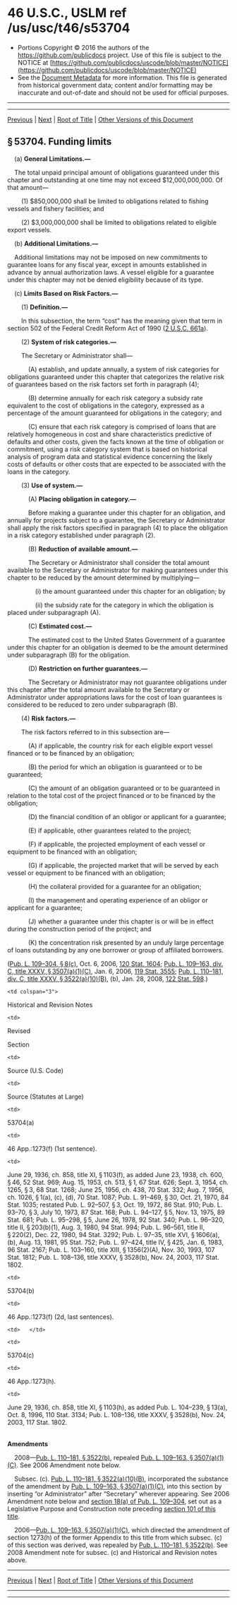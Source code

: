 ---
---

# 46 U.S.C., USLM ref /us/usc/t46/s53704

* Portions Copyright © 2016 the authors of the https://github.com/publicdocs project.
  Use of this file is subject to the NOTICE at [https://github.com/publicdocs/uscode/blob/master/NOTICE](https://github.com/publicdocs/uscode/blob/master/NOTICE)
* See the [Document Metadata](././../../../../../../..//README.md) for more information.
  This file is generated from historical government data; content and/or formatting may be inaccurate and out-of-date and should not be used for official purposes.

----------
----------

[Previous](./../../../../../../..//us/usc/t46/stV/ptC/ch537/schI/m__us_usc_t46_s53703.md) | [Next](./../../../../../../..//us/usc/t46/stV/ptC/ch537/schI/m__us_usc_t46_s53705.md) | [Root of Title](./../../../../../../../) | [Other Versions of this Document](https://publicdocs.github.io/go/links?ns=uslm&ref=%2Fus%2Fusc%2Ft46%2Fs53704)

## § 53704. Funding limits

    (a) __General Limitations.—__ 

    The total unpaid principal amount of obligations guaranteed under this chapter and outstanding at one time may not exceed $12,000,000,000. Of that amount—

        (1) $850,000,000 shall be limited to obligations related to fishing vessels and fishery facilities; and

        (2) $3,000,000,000 shall be limited to obligations related to eligible export vessels.

    (b) __Additional Limitations.—__ 

    Additional limitations may not be imposed on new commitments to guarantee loans for any fiscal year, except in amounts established in advance by annual authorization laws. A vessel eligible for a guarantee under this chapter may not be denied eligibility because of its type.

    (c) __Limits Based on Risk Factors.—__ 

        (1) __Definition.—__ 

        In this subsection, the term “cost” has the meaning given that term in section 502 of the Federal Credit Reform Act of 1990 ([2 U.S.C. 661a][/us/usc/t2/s661a]).

        (2) __System of risk categories.—__ 

        The Secretary or Administrator shall—

            (A) establish, and update annually, a system of risk categories for obligations guaranteed under this chapter that categorizes the relative risk of guarantees based on the risk factors set forth in paragraph (4);

            (B) determine annually for each risk category a subsidy rate equivalent to the cost of obligations in the category, expressed as a percentage of the amount guaranteed for obligations in the category; and

            (C) ensure that each risk category is comprised of loans that are relatively homogeneous in cost and share characteristics predictive of defaults and other costs, given the facts known at the time of obligation or commitment, using a risk category system that is based on historical analysis of program data and statistical evidence concerning the likely costs of defaults or other costs that are expected to be associated with the loans in the category.

        (3) __Use of system.—__ 

            (A) __Placing obligation in category.—__ 

            Before making a guarantee under this chapter for an obligation, and annually for projects subject to a guarantee, the Secretary or Administrator shall apply the risk factors specified in paragraph (4) to place the obligation in a risk category established under paragraph (2).

            (B) __Reduction of available amount.—__ 

            The Secretary or Administrator shall consider the total amount available to the Secretary or Administrator for making guarantees under this chapter to be reduced by the amount determined by multiplying—

                (i) the amount guaranteed under this chapter for an obligation; by

                (ii) the subsidy rate for the category in which the obligation is placed under subparagraph (A).

            (C) __Estimated cost.—__ 

            The estimated cost to the United States Government of a guarantee under this chapter for an obligation is deemed to be the amount determined under subparagraph (B) for the obligation.

            (D) __Restriction on further guarantees.—__ 

            The Secretary or Administrator may not guarantee obligations under this chapter after the total amount available to the Secretary or Administrator under appropriations laws for the cost of loan guarantees is considered to be reduced to zero under subparagraph (B).

        (4) __Risk factors.—__ 

        The risk factors referred to in this subsection are—

            (A) if applicable, the country risk for each eligible export vessel financed or to be financed by an obligation;

            (B) the period for which an obligation is guaranteed or to be guaranteed;

            (C) the amount of an obligation guaranteed or to be guaranteed in relation to the total cost of the project financed or to be financed by the obligation;

            (D) the financial condition of an obligor or applicant for a guarantee;

            (E) if applicable, other guarantees related to the project;

            (F) if applicable, the projected employment of each vessel or equipment to be financed with an obligation;

            (G) if applicable, the projected market that will be served by each vessel or equipment to be financed with an obligation;

            (H) the collateral provided for a guarantee for an obligation;

            (I) the management and operating experience of an obligor or applicant for a guarantee;

            (J) whether a guarantee under this chapter is or will be in effect during the construction period of the project; and

            (K) the concentration risk presented by an unduly large percentage of loans outstanding by any one borrower or group of affiliated borrowers.

([Pub. L. 109–304, § 8(c)][/us/pl/109/304/s8/c], Oct. 6, 2006, [120 Stat. 1604][/us/stat/120/1604]; [Pub. L. 109–163, div. C, title XXXV, § 3507(a)(1)(C)][/us/pl/109/163/s3507/a/1/C], Jan. 6, 2006, [119 Stat. 3555][/us/stat/119/3555]; [Pub. L. 110–181, div. C, title XXXV, § 3522(a)(10)(B)][/us/pl/110/181/s3522/a/10/B], (b), Jan. 28, 2008, [122 Stat. 598][/us/stat/122/598].)

<table>

  <tr>

    <td colspan="3"> 

Historical and Revision Notes  </td>

  </tr>

  <tr>

    <td> 

Revised

Section  </td>

    <td> 

Source (U.S. Code)  </td>

    <td> 

Source (Statutes at Large)  </td>

  </tr>

  <tr>

    <td> 

53704(a)  </td>

    <td> 

46 App.:1273(f) (1st sentence).  </td>

    <td> 

June 29, 1936, ch. 858, title XI, § 1103(f), as added June 23, 1938, ch. 600, § 46, 52 Stat. 969; Aug. 15, 1953, ch. 513, § 1, 67 Stat. 626; Sept. 3, 1954, ch. 1265, § 3, 68 Stat. 1268; June 25, 1956, ch. 438, 70 Stat. 332; Aug. 7, 1956, ch. 1026, § 1(a), (c), (d), 70 Stat. 1087; Pub. L. 91–469, § 30, Oct. 21, 1970, 84 Stat. 1035; restated Pub. L. 92–507, § 3, Oct. 19, 1972, 86 Stat. 910; Pub. L. 93–70, § 3, July 10, 1973, 87 Stat. 168; Pub. L. 94–127, § 5, Nov. 13, 1975, 89 Stat. 681; Pub. L. 95–298, § 5, June 26, 1978, 92 Stat. 340; Pub. L. 96–320, title II, § 203(b)(1), Aug. 3, 1980, 94 Stat. 994; Pub. L. 96–561, title II, § 220(2), Dec. 22, 1980, 94 Stat. 3292; Pub. L. 97–35, title XVI, § 1606(a), (b), Aug. 13, 1981, 95 Stat. 752; Pub. L. 97–424, title IV, § 425, Jan. 6, 1983, 96 Stat. 2167; Pub. L. 103–160, title XIII, § 1356(2)(A), Nov. 30, 1993, 107 Stat. 1812; Pub. L. 108–136, title XXXV, § 3528(b), Nov. 24, 2003, 117 Stat. 1802.  </td>

  </tr>

  <tr>

    <td> 

53704(b)  </td>

    <td> 

46 App.:1273(f) (2d, last sentences).  </td>

    <td>   </td>

  </tr>

  <tr>

    <td> 

53704(c)  </td>

    <td> 

46 App.:1273(h).  </td>

    <td> 

June 29, 1936, ch. 858, title XI, § 1103(h), as added Pub. L. 104–239, § 13(a), Oct. 8, 1996, 110 Stat. 3134; Pub. L. 108–136, title XXXV, § 3528(b), Nov. 24, 2003, 117 Stat. 1802.  </td>

  </tr>

</table>

 __Amendments__ 

    2008—[Pub. L. 110–181, § 3522(b)][/us/pl/110/181/s3522/b], repealed [Pub. L. 109–163, § 3507(a)(1)(C)][/us/pl/109/163/s3507/a/1/C]. See 2006 Amendment note below.

    Subsec. (c). [Pub. L. 110–181, § 3522(a)(10)(B)][/us/pl/110/181/s3522/a/10/B], incorporated the substance of the amendment by [Pub. L. 109–163, § 3507(a)(1)(C)][/us/pl/109/163/s3507/a/1/C], into this section by inserting “or Administrator” after “Secretary” wherever appearing. See 2006 Amendment note below and [section 18(a) of Pub. L. 109–304][/us/pl/109/304/s18/a], set out as a Legislative Purpose and Construction note preceding [section 101 of this title][/us/usc/t46/s101].

    2006—[Pub. L. 109–163, § 3507(a)(1)(C)][/us/pl/109/163/s3507/a/1/C], which directed the amendment of section 1273(h) of the former Appendix to this title from which subsec. (c) of this section was derived, was repealed by [Pub. L. 110–181, § 3522(b)][/us/pl/110/181/s3522/b]. See 2008 Amendment note for subsec. (c) and Historical and Revision notes above.

----------

[Previous](./../../../../../../..//us/usc/t46/stV/ptC/ch537/schI/m__us_usc_t46_s53703.md) | [Next](./../../../../../../..//us/usc/t46/stV/ptC/ch537/schI/m__us_usc_t46_s53705.md) | [Root of Title](./../../../../../../../) | [Other Versions of this Document](https://publicdocs.github.io/go/links?ns=uslm&ref=%2Fus%2Fusc%2Ft46%2Fs53704)

----------
----------

[/us/usc/t2/s661a]: https://publicdocs.github.io/go/links?ns=uslm&ref=%2Fus%2Fusc%2Ft2%2Fs661a
[/us/pl/109/304/s8/c]: https://publicdocs.github.io/go/links?ns=uslm&ref=%2Fus%2Fpl%2F109%2F304%2Fs8%2Fc
[/us/stat/120/1604]: https://publicdocs.github.io/go/links?ns=uslm&ref=%2Fus%2Fstat%2F120%2F1604
[/us/pl/109/163/s3507/a/1/C]: https://publicdocs.github.io/go/links?ns=uslm&ref=%2Fus%2Fpl%2F109%2F163%2Fs3507%2Fa%2F1%2FC
[/us/stat/119/3555]: https://publicdocs.github.io/go/links?ns=uslm&ref=%2Fus%2Fstat%2F119%2F3555
[/us/pl/110/181/s3522/a/10/B]: https://publicdocs.github.io/go/links?ns=uslm&ref=%2Fus%2Fpl%2F110%2F181%2Fs3522%2Fa%2F10%2FB
[/us/stat/122/598]: https://publicdocs.github.io/go/links?ns=uslm&ref=%2Fus%2Fstat%2F122%2F598
[/us/pl/110/181/s3522/b]: https://publicdocs.github.io/go/links?ns=uslm&ref=%2Fus%2Fpl%2F110%2F181%2Fs3522%2Fb
[/us/pl/109/163/s3507/a/1/C]: https://publicdocs.github.io/go/links?ns=uslm&ref=%2Fus%2Fpl%2F109%2F163%2Fs3507%2Fa%2F1%2FC
[/us/pl/110/181/s3522/a/10/B]: https://publicdocs.github.io/go/links?ns=uslm&ref=%2Fus%2Fpl%2F110%2F181%2Fs3522%2Fa%2F10%2FB
[/us/pl/109/163/s3507/a/1/C]: https://publicdocs.github.io/go/links?ns=uslm&ref=%2Fus%2Fpl%2F109%2F163%2Fs3507%2Fa%2F1%2FC
[/us/pl/109/304/s18/a]: https://publicdocs.github.io/go/links?ns=uslm&ref=%2Fus%2Fpl%2F109%2F304%2Fs18%2Fa
[/us/usc/t46/s101]: https://publicdocs.github.io/go/links?ns=uslm&ref=%2Fus%2Fusc%2Ft46%2Fs101
[/us/pl/109/163/s3507/a/1/C]: https://publicdocs.github.io/go/links?ns=uslm&ref=%2Fus%2Fpl%2F109%2F163%2Fs3507%2Fa%2F1%2FC
[/us/pl/110/181/s3522/b]: https://publicdocs.github.io/go/links?ns=uslm&ref=%2Fus%2Fpl%2F110%2F181%2Fs3522%2Fb


